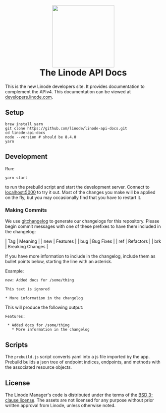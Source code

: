 <h1 align="center">
  <img src="https://www.linode.com/media/images/logos/diagonal/light/linode-logo_diagonal_light_medium.png" width="200" />
  <br />
  The Linode API Docs
</h1>

This is the new Linode developers site. It provides documentation to complement the APIv4.
This documentation can be viewed at [developers.linode.com](https://developers.linode.com).

## Setup

    brew install yarn
    git clone https://github.com/linode/linode-api-docs.git
    cd linode-api-docs
    node --version # should be 8.4.0
    yarn

## Development

Run:

    yarn start

to run the prebuild script and start the development server. Connect to
[localhost:5000](https://localhost:5000) to try it out. Most of the changes you
make will be applied on the fly, but you may occasionally find that you have to
restart it.

### Making Commits

We use [gitchangelog](https://github.com/vaab/gitchangelog) to generate our
changelogs for this repository.  Please begin commit messages with one of these
prefixes to have them included in the changelog:

| Tag | Meaning |
| new | Features |
| bug | Bug Fixes |
| ref | Refactors |
| brk | Breaking Changes |

If you have more information to include in the changelog, include them as bullet
points below, starting the line with an asterisk.

Example:

```bash
new: Added docs for /some/thing

This text is ignored

* More information in the changelog
```

This will produce the following output:

```
Features:

 * Added docs for /some/thing
   * More information in the changelog
```

## Scripts

The `prebuild.js` script converts yaml into a js file imported by the app. 
Prebuild builds a json tree of endpoint indices, endpoints, and methods with 
the associated resource objects.

## License

The Linode Manager's code is distributed under the terms of the [BSD 3-clause
license](https://github.com/linode/manager/blob/master/LICENSE). The assets are
not licensed for any purpose without prior written approval from Linode, unless
otherwise noted.
